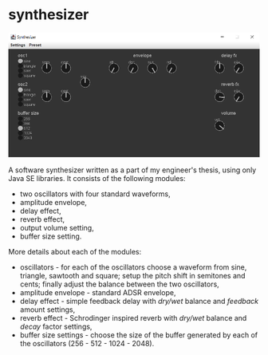 # synthesizer

<img src="https://raw.githubusercontent.com/marekbobrowski/synthesizer/master/doc/gui.png">

A software synthesizer written as a part of my engineer's thesis, using only Java SE libraries.
It consists of the following modules:
* two oscillators with four standard waveforms,
* amplitude envelope,
* delay effect,
* reverb effect,
* output volume setting,
* buffer size setting.

More details about each of the modules:
* oscillators - for each of the oscillators choose a waveform from sine, triangle, sawtooth and square; setup the pitch shift in semitones and cents; finally adjust the balance between the two oscillators,
* amplitude envelope - standard ADSR envelope,
* delay effect - simple feedback delay with *dry/wet* balance and *feedback* amount settings,
* reverb effect - Schrodinger inspired reverb with *dry/wet* balance and *decay* factor settings,
* buffer size settings - choose the size of the buffer generated by each of the oscillators (256 - 512 - 1024 - 2048).



